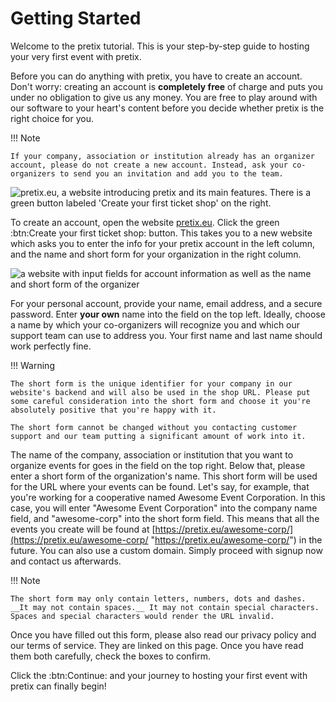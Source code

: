 # Getting Started

Welcome to the pretix tutorial. This is your step-by-step guide to hosting your very first event with pretix.

Before you can do anything with pretix, you have to create an account. Don't worry: creating an account is __completely free__ of charge and puts you under no obligation to give us any money. You are free to play around with our software to your heart's content before you decide whether pretix is the right choice for you. 

!!! Note

    If your company, association or institution already has an organizer account, please do not create a new account. Instead, ask your co-organizers to send you an invitation and add you to the team. 

![pretix.eu, a website introducing pretix and its main features. There is a green button labeled 'Create your first ticket shop' on the right.](../../assets/screens/account/pretix-eu.png "pretix.eu screenshot" ) 

To create an account, open the website [pretix.eu](https://pretix.eu/about/en/ "https://pretix.eu/about/en/"). Click the green :btn:Create your first ticket shop: button. This takes you to a new website which asks you to enter the info for your pretix account in the left column, and the name and short form for your organization in the right column. 

![a website with input fields for account information as well as the name and short form of the organizer](../../assets/screens/account/pretix-create-account.png "pretix.eu/about/en/setup screenshot" ) 

For your personal account, provide your name, email address, and a secure password. Enter __your own__ name into the field on the top left. Ideally, choose a name by which your co-organizers will recognize you and which our support team can use to address you. Your first name and last name should work perfectly fine. 

!!! Warning

    The short form is the unique identifier for your company in our website's backend and will also be used in the shop URL. Please put some careful consideration into the short form and choose it you're absolutely positive that you're happy with it. 
    
    The short form cannot be changed without you contacting customer support and our team putting a significant amount of work into it. 

The name of the company, association or institution that you want to organize events for goes in the field on the top right. Below that, please enter a short form of the organization's name. This short form will be used for the URL where your events can be found. Let's say, for example, that you're working for a cooperative named Awesome Event Corporation. In this case, you will enter "Awesome Event Corporation" into the company name field, and "awesome-corp" into the short form field. This means that all the events you create will be found at [https://pretix.eu/awesome-corp/](https://pretix.eu/awesome-corp/ "https://pretix.eu/awesome-corp/") in the future. You can also use a custom domain. Simply proceed with signup now and contact us afterwards. 

!!! Note

    The short form may only contain letters, numbers, dots and dashes. __It may not contain spaces.__ It may not contain special characters. Spaces and special characters would render the URL invalid. 


Once you have filled out this form, please also read our privacy policy and our terms of service. They are linked on this page. Once you have read them both carefully, check the boxes to confirm. 

Click the :btn:Continue: and your journey to hosting your first event with pretix can finally begin! 